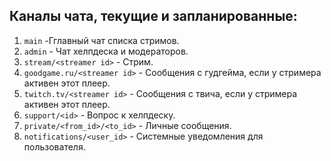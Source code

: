 ## Каналы чата, текущие и запланированные:
  1. `main` -Гглавный чат списка стримов.
  2. `admin` - Чат хелпдеска и модераторов.
  3. `stream/<streamer id>` - Стрим.
  4. `goodgame.ru/<streamer id>` - Сообщения с гудгейма, если у стримера активен этот плеер.
  5. `twitch.tv/<streamer id>` - Сообщения с твича, если у стримера активен этот плеер.
  6. `support/<id>` - Вопрос к хелпдеску.
  7. `private/<from_id>/<to_id>` - Личные сообщения.
  8. `notifications/<user_id>` - Системные уведомления для пользователя.
